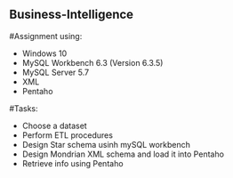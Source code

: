 ## Business-Intelligence
#Assignment using: 
- Windows 10
- MySQL Workbench 6.3 (Version 6.3.5)
- MySQL Server 5.7
- XML
- Pentaho

#Tasks:
- Choose a dataset
- Perform ETL procedures
- Design Star schema usinh mySQL workbench
- Design Mondrian XML schema and load it into Pentaho 
- Retrieve info using Pentaho
